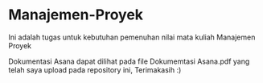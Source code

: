 # Manajemen-Proyek
Ini adalah tugas untuk kebutuhan pemenuhan nilai mata kuliah Manajemen Proyek

Dokumentasi Asana dapat dilihat pada file Dokumemtasi Asana.pdf yang telah saya upload pada repository ini, Terimakasih :)
